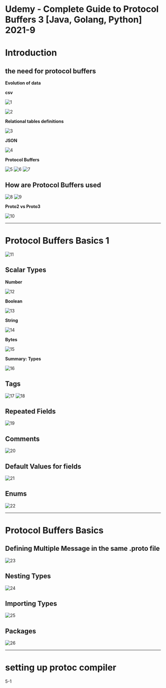 # Udemy - Complete Guide to Protocol Buffers 3 [Java, Golang, Python] 2021-9

# Introduction 

## the need for protocol buffers

**Evolution of data**

**csv**

![1](./images/1.png)

![2](./images/2.png)

**Relational tables definitions**

![3](./images/3.png)

**JSON**

![4](./images/4.png)

**Protocol Buffers**

![5](./images/5.png)
![6](./images/6.png)
![7](./images/7.png)

## How are Protocol Buffers used

![8](./images/8.png)
![9](./images/9.png)

**Proto2 vs Proto3**

![10](./images/10.png)

-------------------------

# Protocol Buffers Basics 1

![11](./images/11.png)

## Scalar Types 

**Number**

![12](./images/12.png)

**Boolean**

![13](./images/13.png)

**String**

![14](./images/14.png)

**Bytes**

![15](./images/15.png)

**Summary: Types**

![16](./images/16.png)

## Tags 

![17](./images/17.png)
![18](./images/18.png)

## Repeated Fields

![19](./images/19.png)

## Comments

![20](./images/20.png)

## Default Values for fields

![21](./images/21.png)

## Enums

![22](./images/22.png)

-------------------

# Protocol Buffers Basics

## Defining Multiple Message in the same .proto file

![23](./images/23.png)

## Nesting Types

![24](./images/24.png)

## Importing Types

![25](./images/25.png)

## Packages

![26](./images/26.png)

---------------
# setting up protoc compiler

5-1